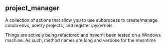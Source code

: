 ## project_manager

A collection of actions that allow you to use subprocess to create/manage conda envs, poetry projects, and register ipykernels

Things are actively being refactored and haven't been tested on a Windows machine. As such, method names are long and verbose for the meantime 